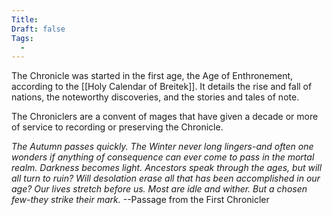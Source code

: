 ```yaml
---
Title: 
Draft: false
Tags:
  - 
---
```

The Chronicle was started in the first age, the Age of Enthronement, according to the [[Holy Calendar of Breitek]]. It details the rise and fall of nations, the noteworthy discoveries, and the stories and tales of note. 

The Chroniclers are a convent of mages that have given a decade or more of service to recording or preserving the Chronicle. 

*The Autumn passes quickly. The Winter never long lingers-and often one wonders if anything of consequence can ever come to pass in the mortal realm. Darkness becomes light. Ancestors speak through the ages, but will all turn to ruin? Will desolation erase all that has been accomplished in our age? Our lives stretch before us. Most are idle and wither. But a chosen few-they strike their mark.* --Passage from the First Chronicler